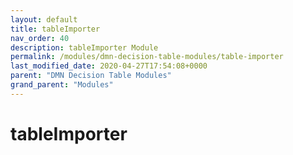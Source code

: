 ```yaml
---
layout: default
title: tableImporter 
nav_order: 40
description: tableImporter Module
permalink: /modules/dmn-decision-table-modules/table-importer
last_modified_date: 2020-04-27T17:54:08+0000
parent: "DMN Decision Table Modules"
grand_parent: "Modules"
---
```


# tableImporter